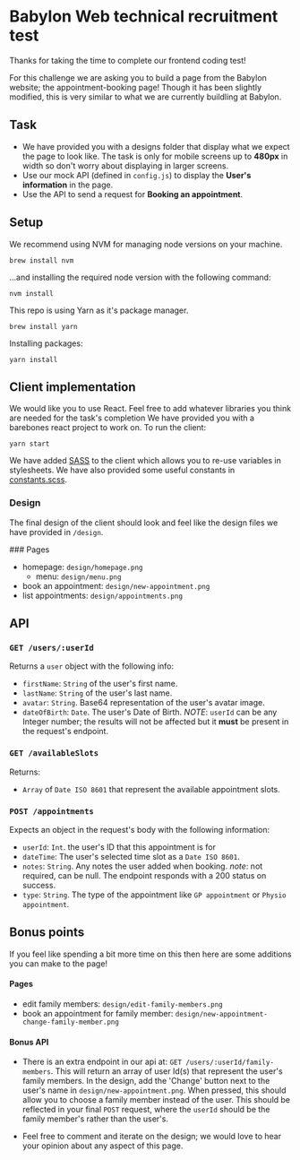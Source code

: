 # Babylon Web technical recruitment test

Thanks for taking the time to complete our frontend coding test!

For this challenge we are asking you to build a page from the Babylon website; the appointment-booking page! Though it has been slightly modified, this is very similar to what we are currently buildling at Babylon.

## Task

* We have provided you with a designs folder that display what we expect the page to look like. The task is only for mobile screens up to **480px** in width so don't worry about displaying in larger screens.
* Use our mock API (defined in `config.js`) to display the **User's information** in the page.
* Use the API to send a request for **Booking an appointment**.

## Setup

We recommend using NVM for managing node versions on your machine.

```
brew install nvm
```

...and installing the required node version with the following command:

```
nvm install
```

This repo is using Yarn as it's package manager.

```
brew install yarn
```

Installing packages:

```
yarn install
```

## Client implementation

We would like you to use React. Feel free to add whatever libraries you think are needed for the task's completion
We have provided you with a barebones react project to work on.
To run the client:

```
yarn start
```

We have added [SASS](http://sass-lang.com/) to the client which allows you to re-use variables in stylesheets. We have also provided some useful constants in [constants.scss](./src/constants.scss).

### Design

The final design of the client should look and feel like the design files we have provided in `/design`.

### Pages

* homepage: `design/homepage.png`
	* menu: `design/menu.png`
* book an appointment: `design/new-appointment.png`
* list appointments: `design/appointments.png`

## API

### `GET /users/:userId`

Returns a `user` object with the following info:

* `firstName`: `String` of the user's first name.
* `lastName`: `String` of the user's last name.
* `avatar`: `String`. Base64 representation of the user's avatar image.
* `dateOfBirth`: `Date`. The user's Date of Birth.
  _NOTE_: `userId` can be any Integer number; the results will not be affected but it **must** be present in the request's endpoint.

### `GET /availableSlots`

Returns:

* `Array` of `Date ISO 8601` that represent the available appointment slots.

### `POST /appointments`

Expects an object in the request's body with the following information:

* `userId`: `Int`. the user's ID that this appointment is for
* `dateTime`: The user's selected time slot as a `Date ISO 8601`.
* `notes`: `String`. Any notes the user added when booking. _note_: not required, can be null.
  The endpoint responds with a 200 status on success.
* `type`: `String`. The type of the appointment like `GP appointment` or `Physio appointment`.

## Bonus points

If you feel like spending a bit more time on this then here are some additions you can make to the page!

#### Pages

* edit family members: `design/edit-family-members.png`
* book an appointment for family member: `design/new-appointment-change-family-member.png`

#### Bonus API

* There is an extra endpoint in our api at: `GET /users/:userId/family-members`. This will return an array of user Id(s) that represent the user's family members. In the design, add the 'Change' button next to the user's name in `design/new-appointment.png`. When pressed, this should allow you to choose a family member instead of the user. This should be reflected in your final `POST` request, where the `userId` should be the family member's rather than the user's.

* Feel free to comment and iterate on the design; we would love to hear your opinion about any aspect of this page.
